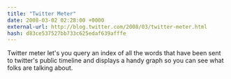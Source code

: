 ```yaml
---
title: "Twitter Meter"
date: 2008-03-02 02:28:00 +0000
external-url: http://blog.twitter.com/2008/03/twitter-meter.html
hash: d83ce537527bb733c625edaf639afffe
---
```


Twitter meter let's you query an index of all the words that have been sent to twitter's public timeline and displays a handy graph so you can see what folks are talking about.
